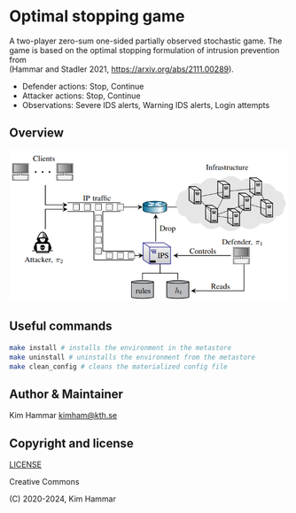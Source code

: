 # Optimal stopping game 

A two-player zero-sum one-sided partially observed stochastic game. 
The game is based on the optimal stopping formulation of intrusion prevention from  
(Hammar and Stadler 2021, https://arxiv.org/abs/2111.00289).

- Defender actions: Stop, Continue
- Attacker actions: Stop, Continue
- Observations: Severe IDS alerts, Warning IDS alerts, Login attempts

## Overview
<p align="center">
<img src="env.png" width="600">
</p>

## Useful commands

```bash
make install # installs the environment in the metastore
make uninstall # uninstalls the environment from the metastore
make clean_config # cleans the materialized config file    
```

## Author & Maintainer

Kim Hammar <kimham@kth.se>

## Copyright and license

[LICENSE](../../../../../LICENSE.md)

Creative Commons

(C) 2020-2024, Kim Hammar